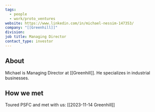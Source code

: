 ```yaml
---
tags:
  - people
  - work/proto_ventures
website: https://www.linkedin.com/in/michael-nessim-147353/
company: "[[Greenhill]]"
division: 
job title: Managing Director
contact_type: investor
---
```

## About
Michael is Managing Director at [[Greenhill]]. He specializes in industrial businesses.

## How we met
Toured PSFC and met with us: [[2023-11-14 Greenhill]]


